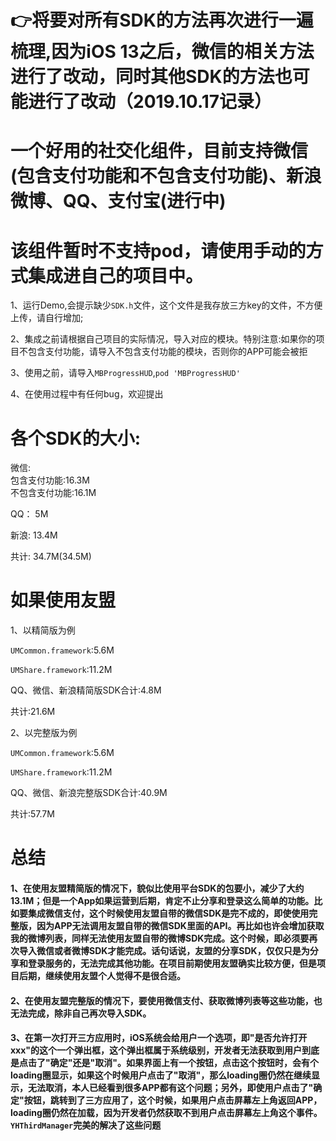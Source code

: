 # 👉将要对所有SDK的方法再次进行一遍梳理,因为iOS 13之后，微信的相关方法进行了改动，同时其他SDK的方法也可能进行了改动（2019.10.17记录）

# 一个好用的社交化组件，目前支持微信(包含支付功能和不包含支付功能)、新浪微博、QQ、支付宝(进行中)


# 该组件暂时不支持pod，请使用手动的方式集成进自己的项目中。
1、运行Demo,会提示缺少`SDK.h`文件，这个文件是我存放三方key的文件，不方便上传，请自行增加;

2、集成之前请根据自己项目的实际情况，导入对应的模块。特别注意:如果你的项目不包含支付功能，请导入不包含支付功能的模块，否则你的APP可能会被拒

3、使用之前，请导入`MBProgressHUD`,`pod 'MBProgressHUD'`

4、在使用过程中有任何bug，欢迎提出


# 各个SDK的大小:
微信:    
包含支付功能:16.3M      
不包含支付功能:16.1M

QQ：     5M

新浪:    13.4M

共计:    34.7M(34.5M)

# 如果使用友盟
1、以精简版为例

`UMCommon.framework`:5.6M

`UMShare.framework`:11.2M

QQ、微信、新浪精简版SDK合计:4.8M

共计:21.6M

2、以完整版为例

`UMCommon.framework`:5.6M

`UMShare.framework`:11.2M

QQ、微信、新浪完整版SDK合计:40.9M

共计:57.7M

# 总结
#### 1、在使用友盟精简版的情况下，貌似比使用平台SDK的包要小，减少了大约13.1M；但是一个App如果运营到后期，肯定不止分享和登录这么简单的功能。比如要集成微信支付，这个时候使用友盟自带的微信SDK是完不成的，即使使用完整版，因为APP无法调用友盟自带的微信SDK里面的API。再比如也许会增加获取我的微博列表，同样无法使用友盟自带的微博SDK完成。这个时候，即必须要再次导入微信或者微博SDK才能完成。话句话说，友盟的分享SDK，仅仅只是为分享和登录服务的，无法完成其他功能。在项目前期使用友盟确实比较方便，但是项目后期，继续使用友盟个人觉得不是很合适。
#### 2、在使用友盟完整版的情况下，要使用微信支付、获取微博列表等这些功能，也无法完成，除非自己再次导入SDK。
#### 3、在第一次打开三方应用时，iOS系统会给用户一个选项，即"是否允许打开xxx"的这个一个弹出框，这个弹出框属于系统级别，开发者无法获取到用户到底是点击了"确定"还是"取消"。如果界面上有一个按钮，点击这个按钮时，会有个loading圈显示，如果这个时候用户点击了"取消"，那么loading圈仍然在继续显示，无法取消，本人已经看到很多APP都有这个问题；另外，即使用户点击了"确定"按钮，跳转到了三方应用了，这个时候，如果用户点击屏幕左上角返回APP，loading圈仍然在加载，因为开发者仍然获取不到用户点击屏幕左上角这个事件。`YHThirdManager`完美的解决了这些问题








